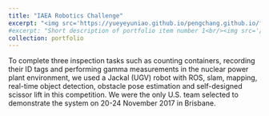 ```yaml
---
title: "IAEA Robotics Challenge"
excerpt: "<img src='https://yueyeyuniao.github.io/pengchang.github.io/files/iaea.png' width='600'><br/><br/>To complete three inspection tasks such as counting containers, recording their ID tags and performing gamma measurements in the nuclear power plant environment, we used a Jackal (UGV) robot with ROS, slam, mapping, real-time object detection, obstacle pose estimation and self-designed scissor lift in this competition. We were the only U.S. team selected to demonstrate the system on 20-24 November 2017 in Brisbane."
#excerpt: "Short description of portfolio item number 1<br/><img src='/images/500x300.png'>"
collection: portfolio
---
```


To complete three inspection tasks such as counting containers, recording their ID tags and performing gamma measurements in the nuclear power plant environment, we used a Jackal (UGV) robot with ROS, slam, mapping, real-time object detection, obstacle pose estimation and self-designed scissor lift in this competition. We were the only U.S. team selected to demonstrate the system on 20-24 November 2017 in Brisbane.
